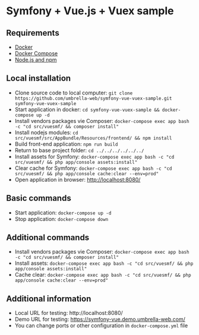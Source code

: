 # Symfony + Vue.js + Vuex sample

## Requirements

* [Docker](https://www.docker.com/)
* [Docker Compose](https://docs.docker.com/compose/install/)
* [Node.js and npm](https://nodejs.org/en/)

## Local installation

* Clone source code to local computer: `git clone https://github.com/umbrella-web/symfony-vue-vuex-sample.git symfony-vue-vuex-sample`
* Start application in docker: `cd symfony-vue-vuex-sample && docker-compose up -d`
* Install vendors packages vie Composer: `docker-compose exec app bash -c "cd src/vuesmf/ && composer install"`
* Install nodejs modules: `cd src/vuesmf/src/AppBundle/Resources/frontend/ && npm install`
* Build front-end application: `npm run build`
* Return to base project folder: `cd ../../../../../../`
* Install assets for Symfony: `docker-compose exec app bash -c "cd src/vuesmf/ && php app/console assets:install"`
* Clear cache for Symfony: `docker-compose exec app bash -c "cd src/vuesmf/ && php app/console cache:clear --env=prod"`
* Open application in browser: [http://localhost:8080/](http://localhost:8080/)

## Basic commands

* Start application: `docker-compose up -d`
* Stop application: `docker-compose down`

## Additional commands

* Install vendors packages vie Composer: `docker-compose exec app bash -c "cd src/vuesmf/ && composer install"`
* Install assets: `docker-compose exec app bash -c "cd src/vuesmf/ && php app/console assets:install"`
* Cache clear: `docker-compose exec app bash -c "cd src/vuesmf/ && php app/console cache:clear --env=prod"`

## Additional information

* Local URL for testing: http://localhost:8080/
* Demo URL for testing: https://symfony-vue.demo.umbrella-web.com/
* You can change ports or other configuration in `docker-compose.yml` file